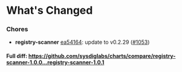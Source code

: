 # What's Changed

### Chores
- **registry-scanner** [ea54164](https://github.com/sysdiglabs/charts/commit/ea54164cfd96127823129065d750ab9c723884b4): update to v0.2.29 ([#1053](https://github.com/sysdiglabs/charts/issues/1053))

#### Full diff: https://github.com/sysdiglabs/charts/compare/registry-scanner-1.0.0...registry-scanner-1.0.1
